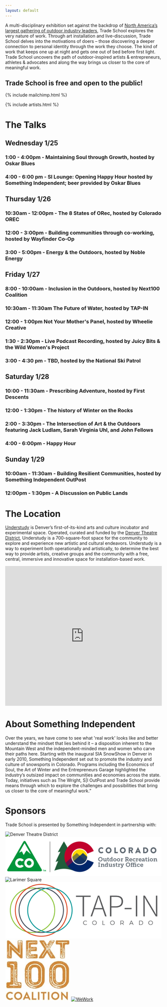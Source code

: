 ```yaml
---
layout: default
---
```


A multi-disciplinary exhibition set against the backdrop of [North America’s
largest gathering of outdoor industry leaders](https://www.outdoorretailer.com), Trade School explores the very nature of work. Through art installation and live-discussion, Trade School delves into the motivations of doers – those discovering a deeper connection to personal identity through the work they choose. The kind of work that keeps one up at night and gets one out of bed before first light. Trade School uncovers the path of outdoor-inspired artists & entrepreneurs, athletes & advocates and along the way brings us closer to the core of meaningful work.

## Trade School is free and open to the public!

{% include mailchimp.html %}

{% include artists.html %}


# The Talks
## Wednesday 1/25
### 1:00 - 4:00pm -	Maintaining Soul through Growth, hosted by Oskar Blues
### 4:00 - 6:00 pm - SI Lounge: Opening Happy Hour	hosted by Something Independent; beer provided by Oskar Blues

## Thursday 1/26
### 10:30am - 12:00pm	- The 8 States of ORec, hosted by Colorado OREC
### 12:00 - 3:00pm - Building communities through co-working, hosted by Wayfinder Co-Op
### 3:00 - 5:00pm -	Energy & the Outdoors, hosted by Noble Energy

## Friday 1/27
### 8:00 - 10:00am - Inclusion in the Outdoors, hosted by Next100 Coalition
### 10:30am - 11:30am	The Future of Water, hosted by TAP-IN
### 12:00 - 1:00pm	Not Your Mother's Panel, hosted by Wheelie Creative
### 1:30 - 2:30pm	- Live Podcast Recording, hosted by Juicy Bits & the Wild Women's Project
### 3:00 - 4:30 pm - TBD, hosted by the National Ski Patrol

## Saturday 1/28
### 10:00 - 11:30am - Prescribing Adventure, hosted by First Descents
### 12:00 - 1:30pm - The history of Winter on the Rocks
### 2:00 - 3:30pm	- The Intersection of Art & the Outdoors featuring Jack Ludlam, Sarah Virginia Uhl, and John Fellows
### 4:00 - 6:00pm	- Happy Hour	

## Sunday 1/29
### 10:00am - 11:30am - Building Resilient Communities, hosted by Something Independent OutPost
### 12:00pm - 1:30pm	 - A Discussion on Public Lands

# The Location
[Understudy](http://understudydenver.com) is Denver’s first-of-its-kind arts and
culture incubator and experimental space. Operated, curated and funded by the
[Denver Theatre District](http://denvertheatredistrict.com), Understudy is a 700-square-foot space for the community to explore and experience new artistic and cultural endeavors. Understudy is a way to experiment both operationally and artistically, to determine the best way to provide artists, creative groups and the community with a free, central, immersive and innovative space for installation-based work.

<iframe width="100%" height="450" frameborder="0" style="border:0"
src="https://www.google.com/maps/embed/v1/place?q=place_id:ChIJF46nztF4bIcRp71C4_p-sn4&key=AIzaSyAlRyNJifvgv8T2QFhiHG9ZgwQ1P7So8AM" allowfullscreen></iframe>


# About Something Independent
Over the years, we have come to see what 'real work' looks like and better understand the mindset that lies behind it – a disposition inherent to the Mountain West and the independent-minded men and women who carve their paths here. Starting with the inaugural SIA SnowShow in Denver in early 2010, Something Independent set out to promote the industry and culture of snowsports in Colorado. Programs including the Economics of Soul, the Art of Winter and the Entrepreneurs Garage highlighted the industry’s outsized impact on communities and economies across the state. Today, initiatives such as The Wright, S|I OutPost and Trade School provide means through which to explore the challenges and possibilities that bring us closer to the core of meaningful work.”

# Sponsors
Trade School is presented by Something Independent in partnership with:

![Denver Theatre District](/assets/logos/dtd.jpg)
![Colorado Outdoor Recreation Industry Office](/assets/logos/orec.png)
![Larimer Square]()
[![Tap-IN](/assets/logos/tapin.png)](http://tapinco.org/)
[![Next 100 Coalition](/assets/logos/next100.jpg)](http://next100coalition.org/)
[![WeWork]()](https://wework.com/)
